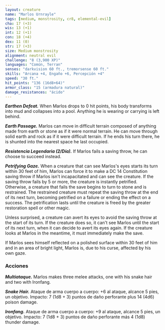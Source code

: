 ```yaml
---
layout: creature
name: "Marlos Urnrayle"
tags: [medium, monstrosity, cr8, elemental-evil]
cha: 17 (+3)
wis: 13 (+1)
int: 12 (+1)
con: 18 (+4)
dex: 11 (0)
str: 17 (+3)
size: Medium monstrosity
alignment: neutral evil
challenge: "8 (3,900 XP)"
languages: "Común, Terran"
senses: "darkvision 60 ft., tremorsense 60 ft."
skills: "Arcana +4, Engaño +6, Percepción +4"
speed: "30 ft."
hit_points: "136 (16d8+64)"
armor_class: "15 (armadura natural)"
damage_resistances: "ácido"
---
```


***Earthen Defeat.*** When Marlos drops to 0 hit points, his body transforms into mud and collapses into a pool. Anything he is wearing or carrying is left behind.

***Earth Passage.*** Marlos can move in difficult terrain composed of anything made from earth or stone as if it were normal terrain. He can move through solid earth and rock as if it were difficult terrain. If he ends his turn there, he is shunted into the nearest space he last occupied.

***Resistencia Legendaria (2/Día).*** If Marlos fails a saving throw, he can choose to succeed instead.

***Petrifying Gaze.*** When a creature that can see Marlos's eyes starts its turn within 30 feet of him, Marlos can force it to make a DC 14 Constitution saving throw if Marlos isn't incapacitated and can see the creature. If the saving throw fails by 5 or more, the creature is instantly petrified. Otherwise, a creature that fails the save begins to turn to stone and is restrained. The restrained creature must repeat the saving throw at the end of its next turn, becoming petrified on a failure or ending the effect on a success. The petrification lasts until the creature is freed by the greater restoration spell or other magic.

Unless surprised, a creature can avert its eyes to avoid the saving throw at the start of its turn. If the creature does so, it can't see Marlos until the start of its next turn, when it can decide to avert its eyes again. If the creature looks at Marlos in the meantime, it must immediately make the save.

If Marlos sees himself reflected on a polished surface within 30 feet of him and in an area of bright light, Marlos is, due to his curse, affected by his own gaze.

### Acciones

***Multiataque.*** Marlos makes three melee attacks, one with his snake hair and two with Ironfang.

***Snake Hair.*** Ataque de arma cuerpo a cuerpo: +6 al ataque, alcance 5 pies, un objetivo. Impacto: 7 (1d8 + 3) puntos de daño perforante plus 14 (4d6) poison damage.

***Ironfang.*** Ataque de arma cuerpo a cuerpo: +9 al ataque, alcance 5 pies, un objetivo. Impacto: 7 (1d8 + 3) puntos de daño perforante más 4 (1d8) thunder damage.